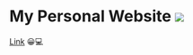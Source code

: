 # My Personal Website ![](https://travis-ci.org/OliverMBathurst/olivermbathurst.github.io.svg?branch=master)
<a href = "https://olivermbathurst.github.io">Link</a> 😀💻
